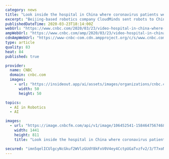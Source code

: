 ```yaml
---
category: news
title: "Look inside the hospital in China where coronavirus patients were treated by robots"
excerpt: "Beijing-based robotics company CloudMinds sent robots to Chinese hospitals to help with the treatment of patients with coronavirus to limit the spread of the infection. Here's a look inside."
publishedDateTime: 2020-03-23T18:14:00Z
webUrl: "https://www.cnbc.com/2020/03/23/video-hospital-in-china-where-covid-19-patients-treated-by-robots.html"
ampWebUrl: "https://www.cnbc.com/amp/2020/03/23/video-hospital-in-china-where-covid-19-patients-treated-by-robots.html"
cdnAmpWebUrl: "https://www-cnbc-com.cdn.ampproject.org/c/s/www.cnbc.com/amp/2020/03/23/video-hospital-in-china-where-covid-19-patients-treated-by-robots.html"
type: article
quality: 83
heat: 84
published: true

provider:
  name: CNBC
  domain: cnbc.com
  images:
    - url: "https://insideout.app/ai/assets/images/organizations/cnbc.com-50x50.jpg"
      width: 50
      height: 50

topics:
  - AI in Robotics
  - AI

images:
  - url: "https://image.cnbcfm.com/api/v1/image/106452541-1584647567468employeevolunteerssettinguprobot.jpeg?v=1584647740"
    width: 1441
    height: 811
    title: "Look inside the hospital in China where coronavirus patients were treated by robots"

secured: "imn5qelICUlgcyNcGkuf2WVlzGUdY8kFxV0V4ey4CctpUGaTvzfv2/3/T7xoN2fpYqlusUMYhODI5q6vgWoFxvlnLS9Eqtk9FdafovUo/JgPWhc+7zNYwPw+XUiYqcqvW4uBhxLZuyWbXhvGpsvmGnkGP8mBnB0xjpUMg44qmpU2LDcqi2w6/HmvwmLZdpQB4DHkJoujWT5uuwkus4Ce8lXyE6f4twahIq/MW/ZxnnUdyinhY2fcSURdCRqX/6pa2fWNp9rfusejGBOiVgCIHcmJ5y5LvrTVB0Ch5K2orMyhHdypmU1+95fbS9ADCIbcE2opTfyDxS3q/Zsri8P0/BgmqFQmKyMETnn66tKwybzT090w1I+mo3p80O8ryqGFFzuFUHaIQrNMUNziqjFP8J2ryP8jPzwrotE3PrKbRNIYM0jbFa+b/kTt3hfNHI5MVmJQPcEPOwBu+6uyoo2MkivIJJJqR+qF6lLDP0mZZOM=;elMzkIbUz3n7L9+Y0mUsAA=="
---
```


